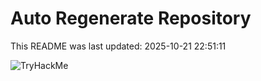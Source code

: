 # Auto Regenerate Repository

This README was last updated: 2025-10-21 22:51:11

 ![TryHackMe](https://tryhackme.com/badge/533634)